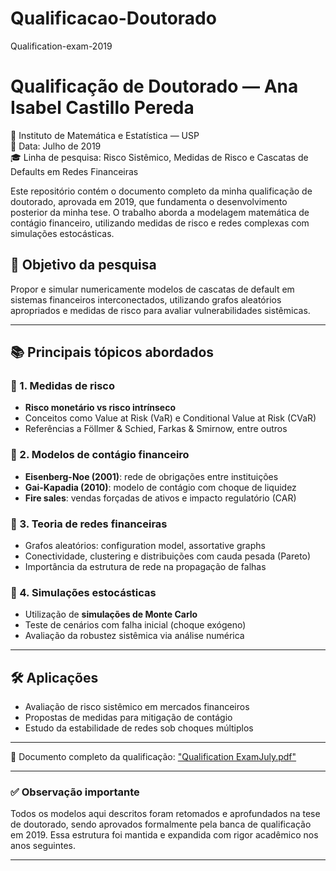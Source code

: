 # Qualificacao-Doutorado
Qualification-exam-2019
# Qualificação de Doutorado — Ana Isabel Castillo Pereda

📍 Instituto de Matemática e Estatística — USP  
📅 Data: Julho de 2019  
🎓 Linha de pesquisa: Risco Sistêmico, Medidas de Risco e Cascatas de Defaults em Redes Financeiras

Este repositório contém o documento completo da minha qualificação de doutorado, aprovada em 2019, que fundamenta o desenvolvimento posterior da minha tese. O trabalho aborda a modelagem matemática de contágio financeiro, utilizando medidas de risco e redes complexas com simulações estocásticas.

## 🧾 Objetivo da pesquisa

Propor e simular numericamente modelos de cascatas de default em sistemas financeiros interconectados, utilizando grafos aleatórios apropriados e medidas de risco para avaliar vulnerabilidades sistêmicas.

---

## 📚 Principais tópicos abordados

### 🔹 1. Medidas de risco

- **Risco monetário vs risco intrínseco**
- Conceitos como Value at Risk (VaR) e Conditional Value at Risk (CVaR)
- Referências a Föllmer & Schied, Farkas & Smirnow, entre outros

### 🔹 2. Modelos de contágio financeiro

- **Eisenberg-Noe (2001)**: rede de obrigações entre instituições
- **Gai-Kapadia (2010)**: modelo de contágio com choque de liquidez
- **Fire sales**: vendas forçadas de ativos e impacto regulatório (CAR)

### 🔹 3. Teoria de redes financeiras

- Grafos aleatórios: configuration model, assortative graphs
- Conectividade, clustering e distribuições com cauda pesada (Pareto)
- Importância da estrutura de rede na propagação de falhas

### 🔹 4. Simulações estocásticas

- Utilização de **simulações de Monte Carlo**
- Teste de cenários com falha inicial (choque exógeno)
- Avaliação da robustez sistêmica via análise numérica

---

## 🛠️ Aplicações

- Avaliação de risco sistêmico em mercados financeiros
- Propostas de medidas para mitigação de contágio
- Estudo da estabilidade de redes sob choques múltiplos

---
📄 Documento completo da qualificação: ["Qualification ExamJuly.pdf"](./Qualification%20ExamJuly.pdf)


---

### ✅ Observação importante

Todos os modelos aqui descritos foram retomados e aprofundados na tese de doutorado, sendo aprovados formalmente pela banca de qualificação em 2019. Essa estrutura foi mantida e expandida com rigor acadêmico nos anos seguintes.

---




